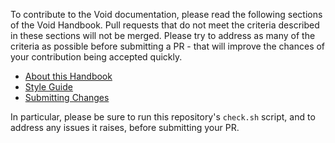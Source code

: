 To contribute to the Void documentation, please read the following sections of the Void Handbook. Pull requests that do not meet the criteria described in these sections will not be merged. Please try to address as many of the criteria as possible before submitting a PR - that will improve the chances of your contribution being accepted quickly.

- [About this Handbook](https://docs.voidlinux.org/about-handbook/index.html)
- [Style Guide](https://docs.voidlinux.org/contributing/void-docs/style-guide.html)
- [Submitting Changes](https://docs.voidlinux.org/contributing/void-docs/submitting.html)

In particular, please be sure to run this repository's `check.sh` script, and to address any issues it raises, before submitting your PR.
